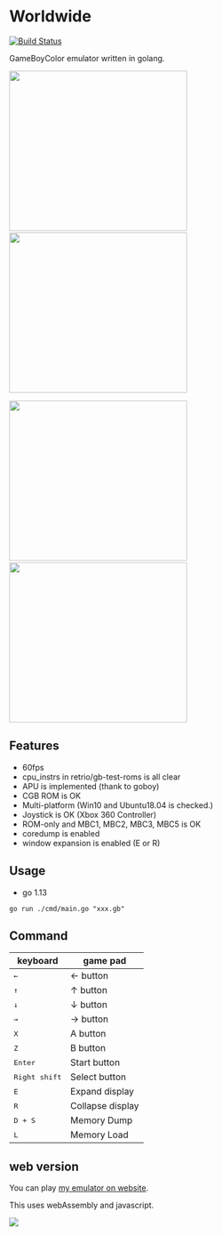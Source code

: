 # Worldwide
[![Build Status](https://travis-ci.com/Akatsuki-py/Worldwide.svg?branch=master)](https://travis-ci.com/Akatsuki-py/gameboy)

GameBoyColor emulator written in golang.

<img src="https://imgur.com/cFugCTA.gif" width="320" height="288">&nbsp;&nbsp;&nbsp;&nbsp;&nbsp;&nbsp;&nbsp;&nbsp;&nbsp;&nbsp;&nbsp;<img src="https://imgur.com/8YR987D.png" width="320" height="288">


<img src="https://imgur.com/8eDP0un.png" width="320" height="288">&nbsp;&nbsp;&nbsp;&nbsp;&nbsp;&nbsp;&nbsp;&nbsp;&nbsp;&nbsp;&nbsp;<img src="https://imgur.com/2zwsb84.png" width="320" height="288">

## Features

- 60fps
- cpu_instrs in retrio/gb-test-roms is all clear
- APU is implemented (thank to goboy)
- CGB ROM is OK
- Multi-platform (Win10 and Ubuntu18.04 is checked.)
- Joystick is OK (Xbox 360 Controller)
- ROM-only and MBC1, MBC2, MBC3, MBC5 is OK
- coredump is enabled
- window expansion is enabled (E or R)

## Usage

- go 1.13

```
go run ./cmd/main.go "xxx.gb"
```

## Command 

| keyboard             | game pad      |
| -------------------- | ------------- |
| <kbd>&larr;</kbd>    | &larr; button |
| <kbd>&uarr;</kbd>    | &uarr; button |
| <kbd>&darr;</kbd>    | &darr; button |
| <kbd>&rarr;</kbd>    | &rarr; button |
| <kbd>X</kbd>         | A button      |
| <kbd>Z</kbd>         | B button      |
| <kbd>Enter</kbd>     | Start button  |
| <kbd>Right shift</kbd> | Select button |
| <kbd>E</kbd>         | Expand display  |
| <kbd>R</kbd>         | Collapse display |
| <kbd>D + S</kbd>     | Memory Dump  |
| <kbd>L</kbd>         | Memory Load |

## web version

You can play [my emulator on website](https://akatsuki-py.github.io/Worldwide/).

This uses webAssembly and javascript.

<img src="https://imgur.com/7ZJxQIu.png">
